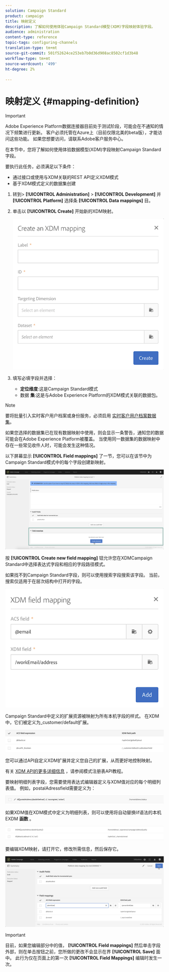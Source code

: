 ```yaml
---
solution: Campaign Standard
product: campaign
title: 映射定义
description: 了解如何使用体验Campaign Standard模型(XDM)字段映射体验字段。
audience: administration
content-type: reference
topic-tags: configuring-channels
translation-type: tm+mt
source-git-commit: 501f52624ce253eb7b0d36d908ac8502cf1d3b48
workflow-type: tm+mt
source-wordcount: '499'
ht-degree: 2%

---
```



# 映射定义 {#mapping-definition}

>[!IMPORTANT]
>
>Adobe Experience Platform数据连接器目前处于测试阶段，可能会在不通知的情况下频繁进行更新。 客户必须托管在Azure上（目前仅限北美的beta版），才能访问这些功能。 如果您想要访问，请联系Adobe客户服务中心。

在本节中，您将了解如何使用体验数据模型(XDM)字段映射Campaign Standard字段。

要执行此任务，必须满足以下条件：

* 通过接口或使用与XDM关联的REST API定义XDM模式
* 基于XDM模式定义的数据集创建

1. 转到> **[!UICONTROL Administration]** > **[!UICONTROL Development]** 并 **[!UICONTROL Platform]** 选择条 **[!UICONTROL Data mappings]** 目。

1. 单击以 **[!UICONTROL Create]** 开始新的XDM映射。

   ![](assets/aep_createmapping.png)

1. 填写必填字段并选择：

   * **定位维度**:这是Campaign Standard模式
   * 数据 **集**:这是与Adobe Experience Platform的XDM模式关联的数据包。

>[!NOTE]
>
>要将批量引入实时客户用户档案或身份服务，必须启用 [实时客户用户档案数据集](https://docs.adobe.com/content/help/en/experience-platform/rtcdp/intro/get-started.html)。
>
>如果您选择的数据集已在现有数据映射中使用，则会显示一条警告，通知您的数据可能会在Adobe Experience Platform被覆盖。 当使用同一数据集的数据映射中存在一些常见收件人时，可能会发生这种情况。

以下屏幕显示 **[!UICONTROL Field mappings]** 了一节，您可以在该节中为Campaign Standard模式中的每个字段创建新映射。

![](assets/aep_fieldmappings.png)

按 **[!UICONTROL Create new field mapping]** 钮允许您在XDMCampaign Standard中选择表达式字段和相应的字段路径模式。

如果找不到Campaign Standard字段，则可以使用搜索字段搜索该字段。 当前，搜索仅适用于在层次结构中打开的字段。

![](assets/aep_mapfield.png)

Campaign Standard中定义的扩展资源被映射为所有本机字段的样式。 在XDM中，它们被定义为_customer/default扩展。

![](assets/aep_fieldscusmapping.png)

您可以通过API自定义XDM扩展并定义您自己的扩展，从而更好地控制映射。

有关 [XDM API的更多详细信息](https://docs.adobe.com/content/help/zh-Hans/experience-platform/xdm/api/getting-started.html) ，请参阅模式注册表API教程。

要映射明细列表字段，您需要使用表达式编辑器定义与XDM值对应的每个明细列表值。 例如，postalAdressfield需要定义为：

![](assets/aep_enummapping.png)

如果XDM值在XDM模式中定义为明细列表，则可以使用将自动替换lif语法的本机EXDM **函数** 。

![](assets/aep_enummappingexdm.png)

要编辑XDM映射，请打开它，修改所需信息，然后保存它。

![](assets/aep_editmapping.png)

>[!IMPORTANT]
>
>目前，如果您编辑部分中的值， **[!UICONTROL Field mappings]** 然后单击字段外部，则在单击按钮之前，您所做的更改不会显示在界 **[!UICONTROL Save]** 面中。 此行为仅在页面上的第一次 **[!UICONTROL Field Mappings]** 编辑时发生一次。
